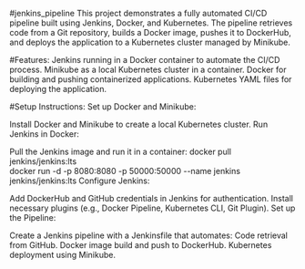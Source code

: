 #jenkins_pipeline
This project demonstrates a fully automated CI/CD pipeline built using Jenkins, Docker, and Kubernetes. The pipeline retrieves code from a Git repository, builds a Docker image, pushes it to DockerHub, and deploys the application to a Kubernetes cluster managed by Minikube.

#Features:
Jenkins running in a Docker container to automate the CI/CD process.
Minikube as a local Kubernetes cluster in a container.
Docker for building and pushing containerized applications.
Kubernetes YAML files for deploying the application.

#Setup Instructions:
Set up Docker and Minikube:

Install Docker and Minikube to create a local Kubernetes cluster.
Run Jenkins in Docker:

Pull the Jenkins image and run it in a container:
docker pull jenkins/jenkins:lts  
docker run -d -p 8080:8080 -p 50000:50000 --name jenkins jenkins/jenkins:lts
Configure Jenkins:

Add DockerHub and GitHub credentials in Jenkins for authentication.
Install necessary plugins (e.g., Docker Pipeline, Kubernetes CLI, Git Plugin).
Set up the Pipeline:

Create a Jenkins pipeline with a Jenkinsfile that automates:
Code retrieval from GitHub.
Docker image build and push to DockerHub.
Kubernetes deployment using Minikube.
